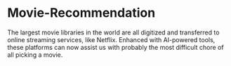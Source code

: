 # Movie-Recommendation
The largest movie libraries in the world are all digitized and transferred to online streaming services, like Netflix. Enhanced with AI-powered tools, these platforms can now assist us with probably the most difficult chore of all  picking a movie.
